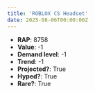 ```yaml
---
title: 'ROBLOX CS Headset'
date: 2025-08-06T00:00:00Z
---
```

- **RAP**: 8758
- **Value**: -1
- **Demand level**: -1
- **Trend**: -1
- **Projected?**: True
- **Hyped?**: True
- **Rare?**: True
